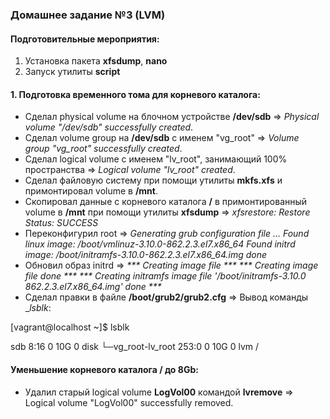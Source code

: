 ### Домашнее задание №3 (LVM)
#### Подготовительные мероприятия:
1. Установка пакета __xfsdump__, __nano__
2. Запуск утилиты __script__ 

#### 1. Подготовка временного тома для корневого каталога:
* Сделал physical volume на блочном устройстве __/dev/sdb__ => _Physical volume "/dev/sdb" successfully created_.
* Сделал volume group на __/dev/sdb__ с именем "vg_root" => _Volume group "vg_root" successfully created_.
* Сделал logical volume с именем "lv_root", занимающий 100% пространства => _Logical volume "lv_root" created_.
* Сделал файловую систему при помощи утилиты __mkfs.xfs__ и примонтировал volume в __/mnt__.
* Скопировал данные с корневого каталога __/__ в примонтированный volume в __/mnt__ при помощи утилиты __xfsdump__ => _xfsrestore: Restore Status: SUCCESS_
* Переконфигурил root => _Generating grub configuration file ... Found linux image: /boot/vmlinuz-3.10.0-862.2.3.el7.x86_64 Found initrd image: /boot/initramfs-3.10.0-862.2.3.el7.x86_64.img done_
* Обновил образ initrd => _*** Creating image file *** *** Creating image file done *** *** Creating initramfs image file '/boot/initramfs-3.10.0 862.2.3.el7.x86_64.img' done ***_
* Сделал правки в файле __/boot/grub2/grub2.cfg__ => Вывод команды __lsblk_:

[vagrant@localhost ~]$ lsblk

sdb                       8:16   0   10G  0 disk 
└─vg_root-lv_root       253:0    0   10G  0 lvm  /

#### Уменьшение корневого каталога __/__ до 8Gb:
* Удалил старый logical volume __LogVol00__ командой __lvremove__ => Logical volume "LogVol00" successfully removed.



